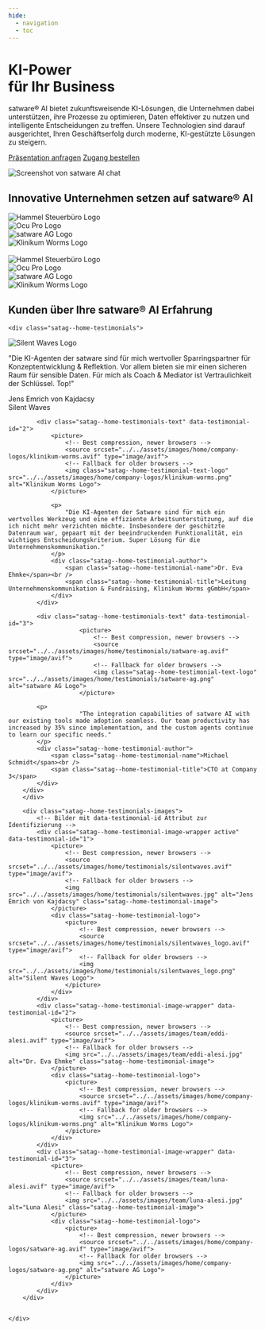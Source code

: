```yaml
---
hide:
  - navigation
  - toc
---
```



<div class="satag--home-landing">

<!-- Section entry -->

<div class="satag--home-hero entry">

<h1>KI-Power<br /> für Ihr Business</h1>

<div class="entry-text">
<span class="satag-trademark">satware®</span> AI bietet zukunftsweisende KI-Lösungen, die Unternehmen dabei
unterstützen, ihre Prozesse zu optimieren, Daten effektiver zu nutzen und intelligente Entscheidungen zu treffen. Unsere
Technologien sind darauf ausgerichtet, Ihren Geschäftserfolg durch moderne, KI-gestützte Lösungen zu steigern.
</div>

<p class="hero-buttons"><a class="md-button md-button--primary" href="/webinare/" title="Präsentation zu satware® AI anfragen">Präsentation anfragen</a> <a class="md-button" href="/zugang/" title="Zugang zu satware® AI bestellen">Zugang bestellen</a></p>


<p class="screenshot-container satag--padding-container">
<picture>
    <!-- Best compression, newer browsers -->
    <source srcset="../assets/images/home/satware-ai-chat-screenshot.avif" type="image/avif">
    <!-- Fallback for older browsers -->
    <img src="../assets/images/home/satware-ai-chat-screenshot.jpg" alt="Screenshot von satware AI chat" />
</picture>
</p>




</div>

<!-- end Section entry -->

<!-- Section Companies -->

<div class="satag--home-companies satag--padding-container">

<h2>Innovative Unternehmen setzen auf <span class="satag-trademark">satware®</span> AI</h2>


<div class="satag--home-companies-logo-container">
    <div class="satag--home-companies-logo">
        <picture>
            <!-- Best compression, newer browsers -->
            <source srcset="../assets/images/home/company-logos/hammel.avif" type="image/avif">
            <!-- Fallback for older browsers -->
            <img src="../assets/images/home/company-logos/hammel.png" alt="Hammel Steuerbüro Logo" />
        </picture>
    </div>
<div class="satag--home-companies-logo">
        <picture>
            <!-- Best compression, newer browsers -->
            <source srcset="../assets/images/home/company-logos/ocupro.avif" type="image/avif">
            <!-- Fallback for older browsers -->
            <img src="../assets/images/home/company-logos/ocupro.png" alt="Ocu Pro Logo" />
        </picture>
    </div>
<div class="satag--home-companies-logo">
        <picture>
            <!-- Best compression, newer browsers -->
            <source srcset="../assets/images/home/company-logos/satware-ag.avif" type="image/avif">
            <!-- Fallback for older browsers -->
            <img src="../assets/images/home/company-logos/satware-ag.png" alt="satware AG Logo" />
        </picture>
    </div>
<div class="satag--home-companies-logo">
        <picture>
            <!-- Best compression, newer browsers -->
            <source srcset="../assets/images/home/company-logos/klinikum-worms.avif" type="image/avif">
            <!-- Fallback for older browsers -->
            <img src="../assets/images/home/company-logos/klinikum-worms.png" alt="Klinikum Worms Logo" />
        </picture>
    </div>
</div>
 <br /> 
<div class="satag--home-companies-logo-container">
    <div class="satag--home-companies-logo">
        <picture>
            <!-- Best compression, newer browsers -->
            <source srcset="../assets/images/home/company-logos/hammel.avif" type="image/avif">
            <!-- Fallback for older browsers -->
            <img src="../assets/images/home/company-logos/hammel.png" alt="Hammel Steuerbüro Logo" />
        </picture>
    </div>
<div class="satag--home-companies-logo">
        <picture>
            <!-- Best compression, newer browsers -->
            <source srcset="../assets/images/home/company-logos/ocupro.avif" type="image/avif">
            <!-- Fallback for older browsers -->
            <img src="../assets/images/home/company-logos/ocupro.png" alt="Ocu Pro Logo" />
        </picture>
    </div>
<div class="satag--home-companies-logo">
        <picture>
            <!-- Best compression, newer browsers -->
            <source srcset="../assets/images/home/company-logos/satware-ag.avif" type="image/avif">
            <!-- Fallback for older browsers -->
            <img src="../assets/images/home/company-logos/satware-ag.png" alt="satware AG Logo" />
        </picture>
    </div>
<div class="satag--home-companies-logo">
        <picture>
            <!-- Best compression, newer browsers -->
            <source srcset="../assets/images/home/company-logos/klinikum-worms.avif" type="image/avif">
            <!-- Fallback for older browsers -->
            <img src="../assets/images/home/company-logos/klinikum-worms.png" alt="Klinikum Worms Logo" />
        </picture>
    </div>
</div>


</div>

<!-- end Section Companies -->

<!-- Section Counters -->
<!-- 
<div class="satag--home-counters ">

<div class="satag--home-counters-container satag--padding-container">
    <div class="satag--home-counter">
        <span class="satag--home-counter-icon"><i class="fa-thin fa-globe"></i></span>
        <span class="satag--home-counter-number">602+</span>
        Company AI platforms created
    </div>
<div class="satag--home-counter">
        <span class="satag--home-counter-icon"><i class="fa-thin fa-layer-group"></i></span>
        <span class="satag--home-counter-number">7,199+</span>
        Specialized AI agents built
    </div>
<div class="satag--home-counter">
        <span class="satag--home-counter-icon"><i class="fa-thin fa-arrow-trend-up"></i></span>
        <span class="satag--home-counter-number">132,853+</span>
        Monthly active users
    </div>
<div class="satag--home-counter">
        <span class="satag--home-counter-icon"><i class="fa-thin fa-message-smile"></i></span>
        <span class="satag--home-counter-number">785,862+</span>
        Monthly messages sent
    </div>
</div>

</div>
-->
<!-- end Section Counters -->

<!-- start section testimonials -->
<div class="satag--home-testimonials-container satag--padding-container">
    <h2>Kunden über Ihre <span class="satag-trademark">satware®</span> AI Erfahrung</h2>

    <div class="satag--home-testimonials">

<div class="satag--home-testimonials-text-container">
            <!-- Testimonial-Texte mit IDs zur Identifizierung -->
            <div class="satag--home-testimonials-text active" data-testimonial-id="1">
                <picture>
                    <!-- Best compression, newer browsers -->
                    <source srcset="../../assets/images/home/testimonials/silentwaves_logo.avif" type="image/avif">
                    <!-- Fallback for older browsers -->
                    <img class="satag--home-testimonial-text-logo" src="../../assets/images/home/testimonials/silentwaves_logo.png" alt="Silent Waves Logo">
                </picture>
                <p>
                    "Die KI-Agenten der satware sind für mich wertvoller Sparringspartner für Konzeptentwicklung & Reflektion.
Vor allem bieten sie mir einen sicheren Raum für sensible Daten.
Für mich als Coach & Mediator ist Vertraulichkeit der Schlüssel. Top!"
                </p>
                <div class="satag--home-testimonial-author">
                    <span class="satag--home-testimonial-name">Jens Emrich von Kajdacsy</span><br />
                    <span class="satag--home-testimonial-title">Silent Waves</span>
                </div>
            </div>

            <div class="satag--home-testimonials-text" data-testimonial-id="2">
                <picture>
                    <!-- Best compression, newer browsers -->
                    <source srcset="../../assets/images/home/company-logos/klinikum-worms.avif" type="image/avif">
                    <!-- Fallback for older browsers -->
                    <img class="satag--home-testimonial-text-logo" src="../../assets/images/home/company-logos/klinikum-worms.png" alt="Klinikum Worms Logo">
                </picture>

                <p>
                    "Die KI-Agenten der Satware sind für mich ein wertvolles Werkzeug und eine effiziente Arbeitsunterstützung, auf die ich nicht mehr verzichten möchte. Insbesondere der geschützte Datenraum war, gepaart mit der beeindruckenden Funktionalität, ein wichtiges Entscheidungskriterium. Super Lösung für die Unternehmenskommunikation."
                </p>
                <div class="satag--home-testimonial-author">
                    <span class="satag--home-testimonial-name">Dr. Eva Ehmke</span><br />
                    <span class="satag--home-testimonial-title">Leitung Unternehmenskommunikation & Fundraising, Klinikum Worms gGmbH</span>
                </div>
            </div>

            <div class="satag--home-testimonials-text" data-testimonial-id="3">
                        <picture>
                            <!-- Best compression, newer browsers -->
                            <source srcset="../../assets/images/home/testimonials/satware-ag.avif" type="image/avif">
                            <!-- Fallback for older browsers -->
                            <img class="satag--home-testimonial-text-logo" src="../../assets/images/home/testimonials/satware-ag.png" alt="satware AG Logo">
                        </picture>

            <p>
                        "The integration capabilities of satware AI with our existing tools made adoption seamless. Our team productivity has increased by 35% since implementation, and the custom agents continue to learn our specific needs."
            </p>
            <div class="satag--home-testimonial-author">
                <span class="satag--home-testimonial-name">Michael Schmidt</span><br />
                <span class="satag--home-testimonial-title">CTO at Company 3</span>
            </div>
        </div>
        </div>

        <div class="satag--home-testimonials-images">
            <!-- Bilder mit data-testimonial-id Attribut zur Identifizierung -->
            <div class="satag--home-testimonial-image-wrapper active" data-testimonial-id="1">
                <picture>
                    <!-- Best compression, newer browsers -->
                    <source srcset="../../assets/images/home/testimonials/silentwaves.avif" type="image/avif">
                    <!-- Fallback for older browsers -->
                    <img src="../../assets/images/home/testimonials/silentwaves.jpg" alt="Jens Emrich von Kajdacsy" class="satag--home-testimonial-image">
                </picture>
                <div class="satag--home-testimonial-logo">
                    <picture>
                        <!-- Best compression, newer browsers -->
                        <source srcset="../../assets/images/home/testimonials/silentwaves_logo.avif" type="image/avif">
                        <!-- Fallback for older browsers -->
                        <img src="../../assets/images/home/testimonials/silentwaves_logo.png" alt="Silent Waves Logo">
                    </picture>
                </div>
            </div>
            <div class="satag--home-testimonial-image-wrapper" data-testimonial-id="2">
                <picture>
                    <!-- Best compression, newer browsers -->
                    <source srcset="../../assets/images/team/eddi-alesi.avif" type="image/avif">
                    <!-- Fallback for older browsers -->
                    <img src="../../assets/images/team/eddi-alesi.jpg" alt="Dr. Eva Ehmke" class="satag--home-testimonial-image">
                </picture>
                <div class="satag--home-testimonial-logo">
                    <picture>
                        <!-- Best compression, newer browsers -->
                        <source srcset="../../assets/images/home/company-logos/klinikum-worms.avif" type="image/avif">
                        <!-- Fallback for older browsers -->
                        <img src="../../assets/images/home/company-logos/klinikum-worms.png" alt="Klinikum Worms Logo">
                    </picture>
                </div>
            </div>
            <div class="satag--home-testimonial-image-wrapper" data-testimonial-id="3">
                <picture>
                    <!-- Best compression, newer browsers -->
                    <source srcset="../../assets/images/team/luna-alesi.avif" type="image/avif">
                    <!-- Fallback for older browsers -->
                    <img src="../../assets/images/team/luna-alesi.jpg" alt="Luna Alesi" class="satag--home-testimonial-image">
                </picture>
                <div class="satag--home-testimonial-logo">
                    <picture>
                        <!-- Best compression, newer browsers -->
                        <source srcset="../../assets/images/home/company-logos/satware-ag.avif" type="image/avif">
                        <!-- Fallback for older browsers -->
                        <img src="../../assets/images/home/company-logos/satware-ag.png" alt="satware AG Logo">
                    </picture>
                </div>
            </div>
        </div>


    </div>

</div>
<!-- end section testimonials -->

<script src="../javascripts/lightbox.js"></script>

</div>
</div>
